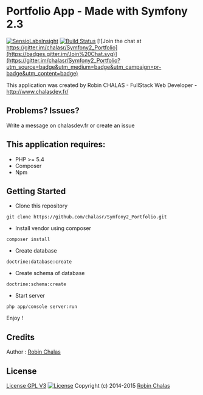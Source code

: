 Portfolio App - Made with Symfony 2.3
================

[![SensioLabsInsight](https://insight.sensiolabs.com/projects/4fbc5334-d1e5-4b41-bd3b-b749b18170c8/mini.png)](https://insight.sensiolabs.com/projects/4fbc5334-d1e5-4b41-bd3b-b749b18170c8)
[![Build Status](https://travis-ci.org/laravel/framework.svg)](https://travis-ci.org/chalasr/Symfony2_Portfolio)
[![Join the chat at https://gitter.im/chalasr/Symfony2_Portfolio](https://badges.gitter.im/Join%20Chat.svg)](https://gitter.im/chalasr/Symfony2_Portfolio?utm_source=badge&utm_medium=badge&utm_campaign=pr-badge&utm_content=badge)

This application was created by Robin CHALAS - FullStack Web Developer -  http://www.chalasdev.fr/

Problems? Issues?
--------------

Write a message on chalasdev.fr or create an issue

This application requires:
-------------

- PHP >= 5.4
- Composer
- Npm

Getting Started
---------------

 - Clone this repository

 ``` git clone https://github.com/chalasr/Symfony2_Portfolio.git ```

 - Install vendor using composer

 ``` composer install ```
 
 - Create database

 ``` doctrine:database:create ```

 - Create schema of database

 ``` doctrine:schema:create ```

 - Start server

 ``` php app/console server:run ```

Enjoy !

Credits
-------

Author : [Robin Chalas](http://www.chalasdev.fr/)

License
-------

[License GPL V3](http://opensource.org/licenses/GPL-3.0) [![License](http://img.shields.io/:license-gpl3-blue.svg)](http://www.gnu.org/licenses/gpl-3.0.html)
Copyright (c) 2014-2015 [Robin Chalas](http://www.chaladev.fr/)
